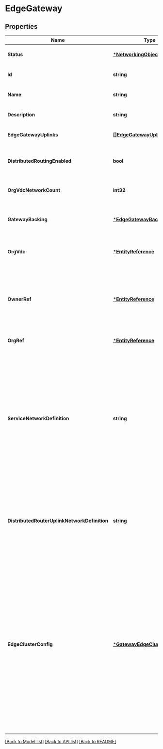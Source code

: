 # EdgeGateway

## Properties
Name | Type | Description | Notes
------------ | ------------- | ------------- | -------------
**Status** | [***NetworkingObjectStatusType**](NetworkingObjectStatusType.md) | Represents current status of the networking object.  | [optional] [default to null]
**Id** | **string** | The unique identifier of the edge gateway. | [optional] [default to null]
**Name** | **string** | The name of the edge gateway. | [optional] [default to null]
**Description** | **string** | The description of the edge gateway(optional). | [optional] [default to null]
**EdgeGatewayUplinks** | [**[]EdgeGatewayUplink**](EdgeGatewayUplink.md) | The uplink connections for the edge gateway. | [optional] [default to null]
**DistributedRoutingEnabled** | **bool** | A flag indicating whether distributed routing is enabled or not. The default is false. | [optional] [default to null]
**OrgVdcNetworkCount** | **int32** | The number of Org vDC networks connected to the gateway. | [optional] [default to null]
**GatewayBacking** | [***EdgeGatewayBacking**](EdgeGatewayBacking.md) | The backing details of the edge gateway; only required if importing an NSX-T router. | [optional] [default to null]
**OrgVdc** | [***EntityReference**](EntityReference.md) | The organization vDC which the gateway belongs to. Property is deprecated. Please use ownerRef.  | [optional] [default to null]
**OwnerRef** | [***EntityReference**](EntityReference.md) | The organization vDC or vDC Group that this edge gateway belongs to. If the ownerRef is set to a vDC Group, this gateway will be available across all the participating Organization vDCs in the vDC Group.  | [optional] [default to null]
**OrgRef** | [***EntityReference**](EntityReference.md) | The organization to which the gateway belongs. | [optional] [default to null]
**ServiceNetworkDefinition** | **string** | The network definition in CDIR form that DNS and DHCP service on an NSX-T edge will run on. The subnet prefix length must be 27. This property applies to creating or importing an NSX-T Edge. This is not supported for VMC. If nothing is set, the default is 192.168.255.225/27.  The DHCP listener IP network is on 192.168.255.225/30. The DNS listener IP network is on 192.168.255.228/32.  This field cannot be updated.  | [optional] [default to null]
**DistributedRouterUplinkNetworkDefinition** | **string** | The uplink network is the network that is used to connect the distributed router to the gateway. This is in CIDR form. This is not set if distributed routing is disabled. This field cannot be updated. This applies to NSX-V edges only.  | [optional] [default to null]
**EdgeClusterConfig** | [***GatewayEdgeClusterConfig**](GatewayEdgeClusterConfig.md) | Edge Cluster Configuration for the Edge Gateway. Can be specified if a gateway needs to be placed on a specific set of Edge Clusters. For NSX-T Edges, user should specify the ID of the NSX-T edge cluster as the value of primaryEdgeCluster&#39;s backingId. The gateway defaults to the Edge Cluster of the connected External Network&#39;s backing Tier-0 router, if nothing is specified. The value of secondaryEdgeCluster will be set to NULL for NSX-T edge gateways. For NSX-V Edges, this is read-only and the legacy API must be used for edge specific placement.  | [optional] [default to null]

[[Back to Model list]](../README.md#documentation-for-models) [[Back to API list]](../README.md#documentation-for-api-endpoints) [[Back to README]](../README.md)


